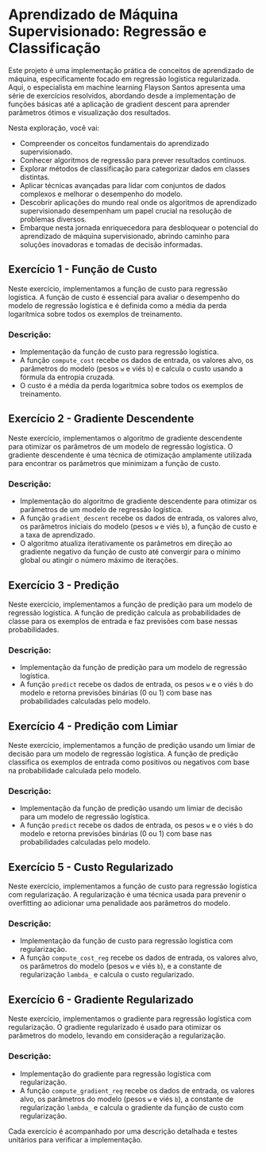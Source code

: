 
# Aprendizado de Máquina Supervisionado: Regressão e Classificação

Este projeto é uma implementação prática de conceitos de aprendizado de máquina, especificamente focado em regressão logística regularizada. Aqui, o especialista em machine learning Flayson Santos apresenta uma série de exercícios resolvidos, abordando desde a implementação de funções básicas até a aplicação de gradient descent para aprender parâmetros ótimos e visualização dos resultados.

Nesta exploração, você vai:

- Compreender os conceitos fundamentais do aprendizado supervisionado.
- Conhecer algoritmos de regressão para prever resultados contínuos.
- Explorar métodos de classificação para categorizar dados em classes distintas.
- Aplicar técnicas avançadas para lidar com conjuntos de dados complexos e melhorar o desempenho do modelo.
- Descobrir aplicações do mundo real onde os algoritmos de aprendizado supervisionado desempenham um papel crucial na resolução de problemas diversos.
- Embarque nesta jornada enriquecedora para desbloquear o potencial do aprendizado de máquina supervisionado, abrindo caminho para soluções inovadoras e tomadas de decisão informadas.


## Exercício 1 - Função de Custo

Neste exercício, implementamos a função de custo para regressão logística. A função de custo é essencial para avaliar o desempenho do modelo de regressão logística e é definida como a média da perda logarítmica sobre todos os exemplos de treinamento.


### Descrição:
- Implementação da função de custo para regressão logística.
- A função `compute_cost` recebe os dados de entrada, os valores alvo, os parâmetros do modelo (pesos `w` e viés `b`) e calcula o custo usando a fórmula da entropia cruzada.
- O custo é a média da perda logarítmica sobre todos os exemplos de treinamento.

## Exercício 2 - Gradiente Descendente

Neste exercício, implementamos o algoritmo de gradiente descendente para otimizar os parâmetros de um modelo de regressão logística. O gradiente descendente é uma técnica de otimização amplamente utilizada para encontrar os parâmetros que minimizam a função de custo.

### Descrição:
- Implementação do algoritmo de gradiente descendente para otimizar os parâmetros de um modelo de regressão logística.
- A função `gradient_descent` recebe os dados de entrada, os valores alvo, os parâmetros iniciais do modelo (pesos `w` e viés `b`), a função de custo e a taxa de aprendizado.
- O algoritmo atualiza iterativamente os parâmetros em direção ao gradiente negativo da função de custo até convergir para o mínimo global ou atingir o número máximo de iterações.

## Exercício 3 - Predição

Neste exercício, implementamos a função de predição para um modelo de regressão logística. A função de predição calcula as probabilidades de classe para os exemplos de entrada e faz previsões com base nessas probabilidades.

### Descrição:
- Implementação da função de predição para um modelo de regressão logística.
- A função `predict` recebe os dados de entrada, os pesos `w` e o viés `b` do modelo e retorna previsões binárias (0 ou 1) com base nas probabilidades calculadas pelo modelo.

## Exercício 4 - Predição com Limiar

Neste exercício, implementamos a função de predição usando um limiar de decisão para um modelo de regressão logística. A função de predição classifica os exemplos de entrada como positivos ou negativos com base na probabilidade calculada pelo modelo.

### Descrição:
- Implementação da função de predição usando um limiar de decisão para um modelo de regressão logística.
- A função `predict` recebe os dados de entrada, os pesos `w` e o viés `b` do modelo e retorna previsões binárias (0 ou 1) com base nas probabilidades calculadas pelo modelo.

## Exercício 5 - Custo Regularizado

Neste exercício, implementamos a função de custo para regressão logística com regularização. A regularização é uma técnica usada para prevenir o overfitting ao adicionar uma penalidade aos parâmetros do modelo.

### Descrição:
- Implementação da função de custo para regressão logística com regularização.
- A função `compute_cost_reg` recebe os dados de entrada, os valores alvo, os parâmetros do modelo (pesos `w` e viés `b`), e a constante de regularização `lambda_` e calcula o custo regularizado.

## Exercício 6 - Gradiente Regularizado

Neste exercício, implementamos o gradiente para regressão logística com regularização. O gradiente regularizado é usado para otimizar os parâmetros do modelo, levando em consideração a regularização.


### Descrição:
- Implementação do gradiente para regressão logística com regularização.
- A função `compute_gradient_reg` recebe os dados de entrada, os valores alvo, os parâmetros do modelo (pesos `w` e viés `b`), a constante de regularização `lambda_` e calcula o gradiente da função de custo com regularização.

Cada exercício é acompanhado por uma descrição detalhada e testes unitários para verificar a implementação.
